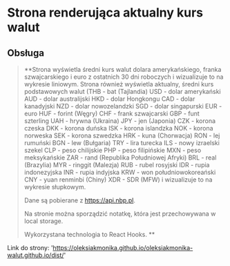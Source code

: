 # Strona renderująca aktualny kurs walut

## Obsługa

> **Strona wyświetla średni kurs walut dolara amerykańskiego, franka szwajcarskiego i euro z ostatnich 30 dni roboczych i wizualizuje to na wykresie liniowym.
>Strona również wyświetla aktualny, średni kurs podstawowych walut   (THB - bat (Tajlandia)
                                                                      USD - dolar amerykański
                                                                      AUD - dolar australijski
                                                                      HKD - dolar Hongkongu
                                                                      CAD - dolar kanadyjski
                                                                      NZD - dolar nowozelandzki
                                                                      SGD - dolar singapurski
                                                                      EUR - euro
                                                                      HUF - forint (Węgry)
                                                                      CHF - frank szwajcarski
                                                                      GBP - funt szterling
                                                                      UAH - hrywna (Ukraina)
                                                                      JPY - jen (Japonia)
                                                                      CZK - korona czeska
                                                                      DKK - korona duńska
                                                                      ISK - korona islandzka
                                                                      NOK - korona norweska
                                                                      SEK - korona szwedzka
                                                                      HRK - kuna (Chorwacja)
                                                                      RON - lej rumuński
                                                                      BGN - lew (Bułgaria)
                                                                      TRY - lira turecka
                                                                      ILS - nowy izraelski szekel
                                                                      CLP - peso chilijskie
                                                                      PHP - peso filipińskie
                                                                      MXN - peso meksykańskie
                                                                      ZAR - rand (Republika Południowej Afryki)
                                                                      BRL - real (Brazylia)
                                                                      MYR - ringgit (Malezja)
                                                                      RUB - rubel rosyjski
                                                                      IDR - rupia indonezyjska
                                                                      INR - rupia indyjska
                                                                      KRW - won południowokoreański
                                                                      CNY - yuan renminbi (Chiny)
                                                                      XDR - SDR (MFW) i wizualizuje to na wykresie słupkowym.
>
>Dane są pobierane z https://api.nbp.pl.
>
>Na stronie można sporządzić notatkę, która jest przechowywana w local storage.
>
>Wykorzystana technologia to React Hooks.
> **

Link do strony:
'https://oleksiakmonika.github.io/oleksiakmonika-walut.github.io/dist/'